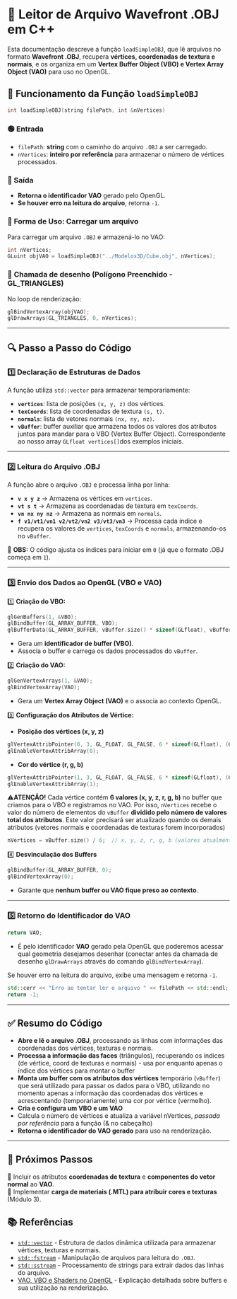 # 📄 Leitor de Arquivo Wavefront .OBJ em C++

Esta documentação descreve a função `loadSimpleOBJ`, que lê arquivos no formato **Wavefront .OBJ**, recupera **vértices, coordenadas de textura e normais**, e os organiza em um **Vertex Buffer Object (VBO) e Vertex Array Object (VAO)** para uso no OpenGL.

## 📌 Funcionamento da Função `loadSimpleOBJ`

```cpp
int loadSimpleOBJ(string filePath, int &nVertices)
```

### **🟢 Entrada**
- `filePath`: **string** com o caminho do arquivo `.OBJ` a ser carregado.
- `nVertices`: **inteiro por referência** para armazenar o número de vértices processados.

### **🔵 Saída**
- **Retorna o identificador VAO** gerado pelo OpenGL.
- **Se houver erro na leitura do arquivo**, retorna `-1`.

### 📂 **Forma de Uso**: Carregar um arquivo 
Para carregar um arquivo `.OBJ` e armazená-lo no VAO:
```cpp
int nVertices;
GLuint objVAO = loadSimpleOBJ("../Modelos3D/Cube.obj", nVertices);
```

### 🎨 **Chamada de desenho (Polígono Preenchido - GL_TRIANGLES)**
No loop de renderização:
```cpp
glBindVertexArray(objVAO);
glDrawArrays(GL_TRIANGLES, 0, nVertices);
```


---

## 🔍 **Passo a Passo do Código**

### **1️⃣ Declaração de Estruturas de Dados**

A função utiliza `std::vector` para armazenar temporariamente:
- **`vertices`**: lista de posições `(x, y, z)` dos vértices.
- **`texCoords`**: lista de coordenadas de textura `(s, t)`.
- **`normals`**: lista de vetores normais `(nx, ny, nz)`.
- **`vBuffer`**: buffer auxiliar que armazena todos os valores dos atributos juntos para mandar para o VBO (Vertex Buffer Object). Correspondente ao nosso array `GLfloat vertices[]`dos exemplos iniciais.

---

### **2️⃣ Leitura do Arquivo .OBJ**

A função abre o arquivo `.OBJ` e processa linha por linha:

- **`v x y z`** → Armazena os vértices em `vertices`.
- **`vt s t`** → Armazena as coordenadas de textura em `texCoords`.
- **`vn nx ny nz`** → Armazena as normais em `normals`.
- **`f v1/vt1/vn1 v2/vt2/vn2 v3/vt3/vn3`** → Processa cada índice e recupera os valores de `vertices`, `texCoords` e `normals`, armazenando-os no `vBuffer`.

📌 **OBS:** O código ajusta os índices para iniciar em `0` (já que o formato .OBJ começa em `1`).

---

### **3️⃣ Envio dos Dados ao OpenGL (VBO e VAO)**

1️⃣ **Criação do VBO:**
```cpp
glGenBuffers(1, &VBO);
glBindBuffer(GL_ARRAY_BUFFER, VBO);
glBufferData(GL_ARRAY_BUFFER, vBuffer.size() * sizeof(GLfloat), vBuffer.data(), GL_STATIC_DRAW);
```
- Gera um **identificador de buffer (VBO)**.
- Associa o buffer e carrega os dados processados do `vBuffer`.

2️⃣ **Criação do VAO:**
```cpp
glGenVertexArrays(1, &VAO);
glBindVertexArray(VAO);
```
- Gera um **Vertex Array Object (VAO)** e o associa ao contexto OpenGL.

3️⃣ **Configuração dos Atributos de Vértice:**

- **Posição dos vértices (x, y, z)**
```cpp
glVertexAttribPointer(0, 3, GL_FLOAT, GL_FALSE, 6 * sizeof(GLfloat), (GLvoid*)0);
glEnableVertexAttribArray(0);
```
- **Cor do vértice (r, g, b)**
```cpp
glVertexAttribPointer(1, 3, GL_FLOAT, GL_FALSE, 6 * sizeof(GLfloat), (GLvoid*)(3*sizeof(GLfloat)));
glEnableVertexAttribArray(1);
```
 ⚠️**ATENÇÃO!** Cada vértice contém **6 valores (x, y, z, r, g, b)** no buffer que criamos para o VBO e registramos no VAO. Por isso, `nVertices` recebe o valor do número de elementos do `vBuffer` **dividido pelo número de valores total dos atributos**. Este valor precisará ser atualizado quando os demais atributos (vetores normais e coordenadas de texturas forem incorporados)

```cpp
nVertices = vBuffer.size() / 6;  // x, y, z, r, g, b (valores atualmente armazenados por vértice)
```

4️⃣ **Desvinculação dos Buffers**
```cpp
glBindBuffer(GL_ARRAY_BUFFER, 0);
glBindVertexArray(0);
```
- Garante que **nenhum buffer ou VAO fique preso ao contexto**.

---

### **5️⃣ Retorno do Identificador do VAO**

```cpp
return VAO;
```
- É pelo identificador **VAO** gerado pela OpenGL que poderemos acessar qual geometria desejamos desenhar (conectar antes da chamada de desenho `glDrawArrays` através do comando `glBindVertexArray`).

Se houver erro na leitura do arquivo, exibe uma mensagem e retorna `-1`.
```cpp
std::cerr << "Erro ao tentar ler o arquivo " << filePath << std::endl;
return -1;
```

---

## ✅ **Resumo do Código**

- **Abre e lê o arquivo .OBJ**, processando as linhas com informações das coordenadas dos vértices, texturas e normais.
- **Processa a informação das faces** (triângulos), recuperando os índices (de vértice, coord de texturas e normais) - usa por enquanto apenas o índice dos vértices para montar o buffer
- **Monta um buffer com os atributos dos vértices** temporário (`vBuffer`) que será utilizado para passar os dados para o VBO, utilizando no momento apenas a informação das coordenadas dos vértices e acrescentando (temporariamente) uma cor por vértice (vermelho).
- **Cria e configura um VBO e um VAO**
- Calcula o número de vértices e atualiza a variável nVertices, *passada por referência* para a função (& no cabeçalho)
- **Retorna o identificador do VAO gerado** para uso na renderização.

---

## 🎯 **Próximos Passos**
📌 Incluir os atributos **coordenadas de textura** e **componentes do vetor normal** ao **VAO**.  
📌 Implementar **carga de materiais (.MTL) para atribuir cores e texturas** (Módulo 3).


## 📚 Referências

- [`std::vector`](https://cplusplus.com/reference/vector/vector/) - Estrutura de dados dinâmica utilizada para armazenar vértices, texturas e normais.  
- [`std::fstream`](https://cplusplus.com/reference/fstream/fstream/) - Manipulação de arquivos para leitura do `.OBJ`.  
- [`std::sstream`](https://cplusplus.com/reference/sstream/istringstream/) - Processamento de strings para extrair dados das linhas do arquivo.  
- [VAO, VBO e Shaders no OpenGL](https://learnopengl.com/Getting-started/Shaders) - Explicação detalhada sobre buffers e sua utilização na renderização.

